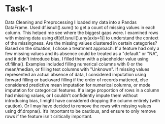 # Task-1
Data Cleaning and Preprocessing
I loaded my data into a Pandas DataFrame.
Used df.isnull().sum() to get a count of missing values in each column. This helped me see where the biggest gaps were.
I examined rows with missing data using df[df.isnull().any(axis=1)] to understand the context of the missingness. Are the missing values clustered in certain categories?
Based on the situation, I chose a treatment approach:
If a feature had only a few missing values and its absence could be treated as a "default" or "NA", and it didn't introduce bias, I filled them with a placeholder value using df.fillna(). Examples included filling numerical columns with 0 or the mean/median, or filling text columns with "Unknown".
If missing values represented an actual absence of data, I considered imputation using forward filling or backward filling if the order of records mattered, else considered predictive mean imputation for numerical columns, or mode imputation for categorical features.
If a large proportion of rows in a column had missing values, or I couldn't confidently impute them without introducing bias, I might have considered dropping the column entirely (with caution). Or I may have decided to remove the rows with missing values using df.dropna(). It’s important to be cautious, and ensure to only remove rows if the feature isn't critically important.
